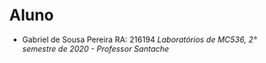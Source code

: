 # Aluno
* Gabriel de Sousa Pereira
RA: 216194
*Laboratórios de MC536, 2° semestre de 2020 - Professor Santache*

